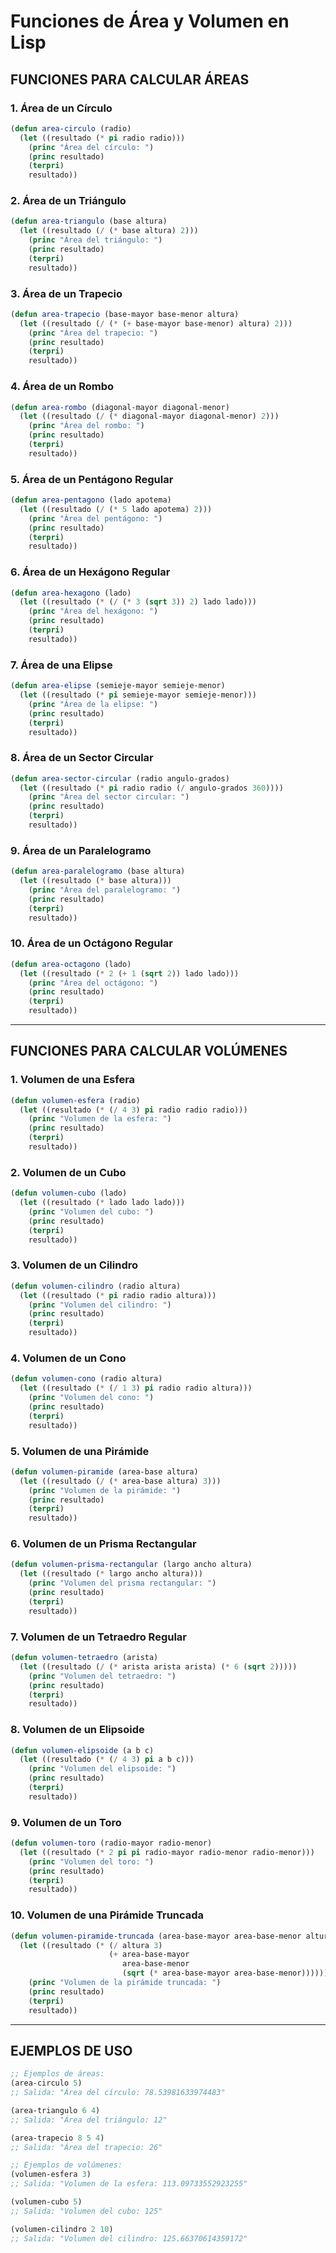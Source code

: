 # Funciones de Área y Volumen en Lisp

## FUNCIONES PARA CALCULAR ÁREAS

### 1. Área de un Círculo
```lisp
(defun area-circulo (radio)
  (let ((resultado (* pi radio radio)))
    (princ "Área del círculo: ")
    (princ resultado)
    (terpri)
    resultado))
```

### 2. Área de un Triángulo
```lisp
(defun area-triangulo (base altura)
  (let ((resultado (/ (* base altura) 2)))
    (princ "Área del triángulo: ")
    (princ resultado)
    (terpri)
    resultado))
```

### 3. Área de un Trapecio
```lisp
(defun area-trapecio (base-mayor base-menor altura)
  (let ((resultado (/ (* (+ base-mayor base-menor) altura) 2)))
    (princ "Área del trapecio: ")
    (princ resultado)
    (terpri)
    resultado))
```

### 4. Área de un Rombo
```lisp
(defun area-rombo (diagonal-mayor diagonal-menor)
  (let ((resultado (/ (* diagonal-mayor diagonal-menor) 2)))
    (princ "Área del rombo: ")
    (princ resultado)
    (terpri)
    resultado))
```

### 5. Área de un Pentágono Regular
```lisp
(defun area-pentagono (lado apotema)
  (let ((resultado (/ (* 5 lado apotema) 2)))
    (princ "Área del pentágono: ")
    (princ resultado)
    (terpri)
    resultado))
```

### 6. Área de un Hexágono Regular
```lisp
(defun area-hexagono (lado)
  (let ((resultado (* (/ (* 3 (sqrt 3)) 2) lado lado)))
    (princ "Área del hexágono: ")
    (princ resultado)
    (terpri)
    resultado))
```

### 7. Área de una Elipse
```lisp
(defun area-elipse (semieje-mayor semieje-menor)
  (let ((resultado (* pi semieje-mayor semieje-menor)))
    (princ "Área de la elipse: ")
    (princ resultado)
    (terpri)
    resultado))
```

### 8. Área de un Sector Circular
```lisp
(defun area-sector-circular (radio angulo-grados)
  (let ((resultado (* pi radio radio (/ angulo-grados 360))))
    (princ "Área del sector circular: ")
    (princ resultado)
    (terpri)
    resultado))
```

### 9. Área de un Paralelogramo
```lisp
(defun area-paralelogramo (base altura)
  (let ((resultado (* base altura)))
    (princ "Área del paralelogramo: ")
    (princ resultado)
    (terpri)
    resultado))
```

### 10. Área de un Octágono Regular
```lisp
(defun area-octagono (lado)
  (let ((resultado (* 2 (+ 1 (sqrt 2)) lado lado)))
    (princ "Área del octágono: ")
    (princ resultado)
    (terpri)
    resultado))
```

---

## FUNCIONES PARA CALCULAR VOLÚMENES

### 1. Volumen de una Esfera
```lisp
(defun volumen-esfera (radio)
  (let ((resultado (* (/ 4 3) pi radio radio radio)))
    (princ "Volumen de la esfera: ")
    (princ resultado)
    (terpri)
    resultado))
```

### 2. Volumen de un Cubo
```lisp
(defun volumen-cubo (lado)
  (let ((resultado (* lado lado lado)))
    (princ "Volumen del cubo: ")
    (princ resultado)
    (terpri)
    resultado))
```

### 3. Volumen de un Cilindro
```lisp
(defun volumen-cilindro (radio altura)
  (let ((resultado (* pi radio radio altura)))
    (princ "Volumen del cilindro: ")
    (princ resultado)
    (terpri)
    resultado))
```

### 4. Volumen de un Cono
```lisp
(defun volumen-cono (radio altura)
  (let ((resultado (* (/ 1 3) pi radio radio altura)))
    (princ "Volumen del cono: ")
    (princ resultado)
    (terpri)
    resultado))
```

### 5. Volumen de una Pirámide
```lisp
(defun volumen-piramide (area-base altura)
  (let ((resultado (/ (* area-base altura) 3)))
    (princ "Volumen de la pirámide: ")
    (princ resultado)
    (terpri)
    resultado))
```

### 6. Volumen de un Prisma Rectangular
```lisp
(defun volumen-prisma-rectangular (largo ancho altura)
  (let ((resultado (* largo ancho altura)))
    (princ "Volumen del prisma rectangular: ")
    (princ resultado)
    (terpri)
    resultado))
```

### 7. Volumen de un Tetraedro Regular
```lisp
(defun volumen-tetraedro (arista)
  (let ((resultado (/ (* arista arista arista) (* 6 (sqrt 2)))))
    (princ "Volumen del tetraedro: ")
    (princ resultado)
    (terpri)
    resultado))
```

### 8. Volumen de un Elipsoide
```lisp
(defun volumen-elipsoide (a b c)
  (let ((resultado (* (/ 4 3) pi a b c)))
    (princ "Volumen del elipsoide: ")
    (princ resultado)
    (terpri)
    resultado))
```

### 9. Volumen de un Toro
```lisp
(defun volumen-toro (radio-mayor radio-menor)
  (let ((resultado (* 2 pi pi radio-mayor radio-menor radio-menor)))
    (princ "Volumen del toro: ")
    (princ resultado)
    (terpri)
    resultado))
```

### 10. Volumen de una Pirámide Truncada
```lisp
(defun volumen-piramide-truncada (area-base-mayor area-base-menor altura)
  (let ((resultado (* (/ altura 3) 
                      (+ area-base-mayor 
                         area-base-menor 
                         (sqrt (* area-base-mayor area-base-menor))))))
    (princ "Volumen de la pirámide truncada: ")
    (princ resultado)
    (terpri)
    resultado))
```

---

## EJEMPLOS DE USO

```lisp
;; Ejemplos de áreas:
(area-circulo 5)              
;; Salida: "Área del círculo: 78.53981633974483"

(area-triangulo 6 4)          
;; Salida: "Área del triángulo: 12"

(area-trapecio 8 5 4)         
;; Salida: "Área del trapecio: 26"

;; Ejemplos de volúmenes:
(volumen-esfera 3)            
;; Salida: "Volumen de la esfera: 113.09733552923255"

(volumen-cubo 5)              
;; Salida: "Volumen del cubo: 125"

(volumen-cilindro 2 10)       
;; Salida: "Volumen del cilindro: 125.66370614359172"
```
